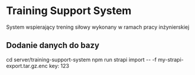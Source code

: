 # Training Support System
System wspierający trening siłowy wykonany w ramach pracy inżynierskiej
## Dodanie danych do bazy
cd server/training-support-system
npm run strapi import -- -f my-strapi-export.tar.gz.enc
key: 123
